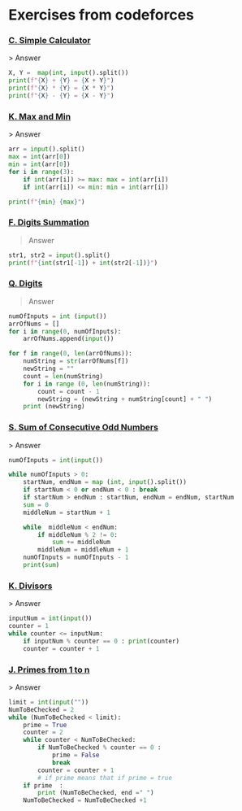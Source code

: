 # Exercises from codeforces

### <a href = "https://codeforces.com/group/MWSDmqGsZm/contest/219158/problem/C"> C. Simple Calculator
</a>
> Answer

```python
X, Y =  map(int, input().split())
print(f"{X} + {Y} = {X + Y}")
print(f"{X} * {Y} = {X * Y}")
print(f"{X} - {Y} = {X - Y}")

```

### <a href = "https://codeforces.com/group/MWSDmqGsZm/contest/219158/problem/K">K. Max and Min
</a>
> Answer

```python
arr = input().split()
max = int(arr[0])
min = int(arr[0])
for i in range(3):
    if int(arr[i]) >= max: max = int(arr[i])
    if int(arr[i]) <= min: min = int(arr[i])    

print(f"{min} {max}")

```

### <a href = "https://codeforces.com/group/MWSDmqGsZm/contest/219158/problem/F">F. Digits Summation</a>
> Answer

```python
str1, str2 = input().split()
print(f"{int(str1[-1]) + int(str2[-1])}")

```

### <a href = "https://codeforces.com/group/MWSDmqGsZm/contest/219432/problem/Q">Q. Digits</a>
> Answer

```python
numOfInputs = int (input())   
arrOfNums = []
for i in range(0, numOfInputs):
    arrOfNums.append(input())

for f in range(0, len(arrOfNums)):
    numString = str(arrOfNums[f])
    newString = ""
    count = len(numString)
    for i in range (0, len(numString)): 
        count = count - 1
        newString = (newString + numString[count] + " ")
    print (newString) 
```

### <a href = "https://codeforces.com/group/MWSDmqGsZm/contest/219432/problem/S">S. Sum of Consecutive Odd Numbers
</a>
> Answer

```python
numOfInputs = int(input())

while numOfInputs > 0:
    startNum, endNum = map (int, input().split())
    if startNum < 0 or endNum < 0 : break
    if startNum > endNum : startNum, endNum = endNum, startNum
    sum = 0
    middleNum = startNum + 1

    while  middleNum < endNum:
        if middleNum % 2 != 0:
            sum += middleNum
        middleNum = middleNum + 1
    numOfInputs = numOfInputs - 1
    print(sum)   
```

### <a href = "https://codeforces.com/group/MWSDmqGsZm/contest/219432/problem/K">K. Divisors

</a>
> Answer

```python
inputNum = int(input())
counter = 1
while counter <= inputNum:
    if inputNum % counter == 0 : print(counter)
    counter = counter + 1
```

### <a href = "https://codeforces.com/group/MWSDmqGsZm/contest/219432/problem/J">J. Primes from 1 to n
 </a>
> Answer

```python
limit = int(input(""))
NumToBeChecked = 2
while (NumToBeChecked < limit):
    prime = True
    counter = 2
    while counter < NumToBeChecked:
        if NumToBeChecked % counter == 0 : 
            prime = False
            break
        counter = counter + 1
        # if prime means that if prime = true
    if prime  : 
        print (NumToBeChecked, end =" ")
    NumToBeChecked = NumToBeChecked +1
```

